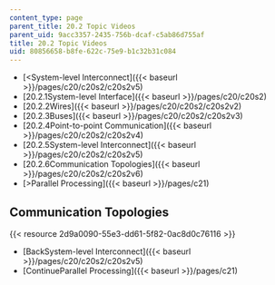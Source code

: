 ```yaml
---
content_type: page
parent_title: 20.2 Topic Videos
parent_uid: 9acc3357-2435-756b-dcaf-c5ab86d755af
title: 20.2 Topic Videos
uid: 80856658-b8fe-622c-75e9-b1c32b31c084
---
```


*   [<System-level Interconnect]({{< baseurl >}}/pages/c20/c20s2/c20s2v5)
*   [20.2.1System-level Interface]({{< baseurl >}}/pages/c20/c20s2)
*   [20.2.2Wires]({{< baseurl >}}/pages/c20/c20s2/c20s2v2)
*   [20.2.3Buses]({{< baseurl >}}/pages/c20/c20s2/c20s2v3)
*   [20.2.4Point-to-point Communication]({{< baseurl >}}/pages/c20/c20s2/c20s2v4)
*   [20.2.5System-level Interconnect]({{< baseurl >}}/pages/c20/c20s2/c20s2v5)
*   [20.2.6Communication Topologies]({{< baseurl >}}/pages/c20/c20s2/c20s2v6)
*   [\>Parallel Processing]({{< baseurl >}}/pages/c21)

Communication Topologies
------------------------

{{< resource 2d9a0090-55e3-dd61-5f82-0ac8d0c76116 >}}

*   [BackSystem-level Interconnect]({{< baseurl >}}/pages/c20/c20s2/c20s2v5)
*   [ContinueParallel Processing]({{< baseurl >}}/pages/c21)